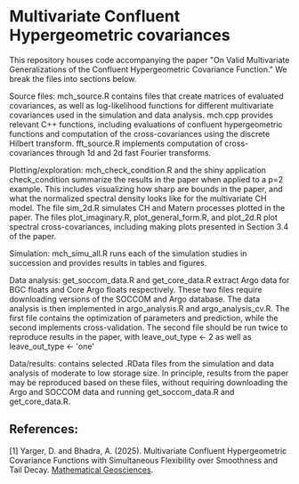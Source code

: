 # Multivariate Confluent Hypergeometric covariances

This repository houses code accompanying the paper "On Valid Multivariate Generalizations of the Confluent Hypergeometric Covariance Function."
We break the files into sections below.

Source files: mch_source.R contains files that create matrices of evaluated covariances, as well as log-likelihood functions for different multivariate covariances used in the simulation and data analysis. 
mch.cpp provides relevant C++ functions, including evaluations of confluent hypergeometric functions and computation of the cross-covariances using the discrete Hilbert transform. 
fft_source.R implements computation of cross-covariances through 1d and 2d fast Fourier transforms. 

Plotting/exploration: mch_check_condition.R and the shiny application check_condition summarize the results in the paper when applied to a p=2 example. This includes visualizing how sharp are bounds in the paper, and what the normalized spectral density looks like for the multivariate CH model. 
The file sim_2d.R simulates CH and Matern processes plotted in the paper. 
The files plot_imaginary.R, plot_general_form.R, and plot_2d.R plot spectral cross-covariances, including making plots presented in Section 3.4 of the paper. 

Simulation: mch_simu_all.R runs each of the simulation studies in succession and provides results in tables and figures.

Data analysis: get_soccom_data.R and get_core_data.R extract Argo data for BGC floats and Core Argo floats respectively. 
These two files require downloading versions of the SOCCOM and Argo database. 
The data analysis is then implemented in argo_analysis.R and argo_analysis_cv.R. The first file contains the optimization of parameters and prediction, while the second implements cross-validation. 
The second file should be run twice to reproduce results in the paper, with leave_out_type <- 2 as well as leave_out_type <- 'one'

Data/results: contains selected .RData files from the simulation and data analysis of moderate to low storage size. In principle, results from the paper may be reproduced based on these files, without requiring downloading the Argo and SOCCOM data and running get_soccom_data.R and get_core_data.R. 

## References:
[1] Yarger, D. and Bhadra, A. (2025). Multivariate Confluent Hypergeometric Covariance Functions with Simultaneous Flexibility over Smoothness and Tail Decay. [Mathematical Geosciences](https://doi.org/10.1007/s11004-025-10185-6).

